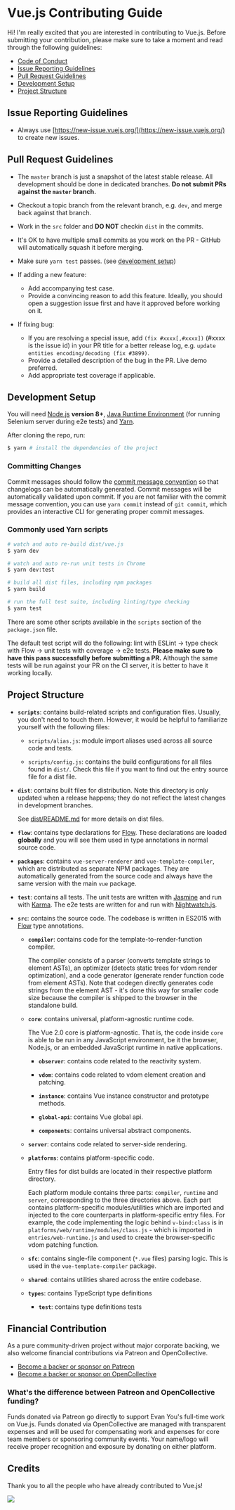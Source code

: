 # Vue.js Contributing Guide

Hi! I'm really excited that you are interested in contributing to Vue.js. Before submitting your contribution, please make sure to take a moment and read through the following guidelines:

- [Code of Conduct](https://github.com/vuejs/vue/blob/dev/.github/CODE_OF_CONDUCT.md)
- [Issue Reporting Guidelines](#issue-reporting-guidelines)
- [Pull Request Guidelines](#pull-request-guidelines)
- [Development Setup](#development-setup)
- [Project Structure](#project-structure)

## Issue Reporting Guidelines

- Always use [https://new-issue.vuejs.org/](https://new-issue.vuejs.org/) to create new issues.

## Pull Request Guidelines

- The `master` branch is just a snapshot of the latest stable release. All development should be done in dedicated branches. **Do not submit PRs against the `master` branch.**

- Checkout a topic branch from the relevant branch, e.g. `dev`, and merge back against that branch.

- Work in the `src` folder and **DO NOT** checkin `dist` in the commits.

- It's OK to have multiple small commits as you work on the PR - GitHub will automatically squash it before merging.

- Make sure `yarn test` passes. (see [development setup](#development-setup))

- If adding a new feature:
  - Add accompanying test case.
  - Provide a convincing reason to add this feature. Ideally, you should open a suggestion issue first and have it approved before working on it.

- If fixing bug:
  - If you are resolving a special issue, add `(fix #xxxx[,#xxxx])` (#xxxx is the issue id) in your PR title for a better release log, e.g. `update entities encoding/decoding (fix #3899)`.
  - Provide a detailed description of the bug in the PR. Live demo preferred.
  - Add appropriate test coverage if applicable.

## Development Setup

You will need [Node.js](http://nodejs.org) **version 8+**, [Java Runtime Environment](http://www.oracle.com/technetwork/java/javase/downloads/index.html) (for running Selenium server during e2e tests) and [Yarn](https://yarnpkg.com/en/docs/install).

After cloning the repo, run:

``` bash
$ yarn # install the dependencies of the project
```

### Committing Changes

Commit messages should follow the [commit message convention](./COMMIT_CONVENTION.md) so that changelogs can be automatically generated. Commit messages will be automatically validated upon commit. If you are not familiar with the commit message convention, you can use `yarn commit` instead of `git commit`, which provides an interactive CLI for generating proper commit messages.

### Commonly used Yarn scripts

``` bash
# watch and auto re-build dist/vue.js
$ yarn dev

# watch and auto re-run unit tests in Chrome
$ yarn dev:test

# build all dist files, including npm packages
$ yarn build

# run the full test suite, including linting/type checking
$ yarn test
```

There are some other scripts available in the `scripts` section of the `package.json` file.

The default test script will do the following: lint with ESLint -> type check with Flow -> unit tests with coverage -> e2e tests. **Please make sure to have this pass successfully before submitting a PR.** Although the same tests will be run against your PR on the CI server, it is better to have it working locally.

## Project Structure

- **`scripts`**: contains build-related scripts and configuration files. Usually, you don't need to touch them. However, it would be helpful to familiarize yourself with the following files:

  - `scripts/alias.js`: module import aliases used across all source code and tests.

  - `scripts/config.js`: contains the build configurations for all files found in `dist/`. Check this file if you want to find out the entry source file for a dist file.

- **`dist`**: contains built files for distribution. Note this directory is only updated when a release happens; they do not reflect the latest changes in development branches.

  See [dist/README.md](https://github.com/vuejs/vue/blob/dev/dist/README.md) for more details on dist files.

- **`flow`**: contains type declarations for [Flow](https://flowtype.org/). These declarations are loaded **globally** and you will see them used in type annotations in normal source code.

- **`packages`**: contains `vue-server-renderer` and `vue-template-compiler`, which are distributed as separate NPM packages. They are automatically generated from the source code and always have the same version with the main `vue` package.

- **`test`**: contains all tests. The unit tests are written with [Jasmine](http://jasmine.github.io/2.3/introduction.html) and run with [Karma](http://karma-runner.github.io/0.13/index.html). The e2e tests are written for and run with [Nightwatch.js](http://nightwatchjs.org/).

- **`src`**: contains the source code. The codebase is written in ES2015 with [Flow](https://flowtype.org/) type annotations.

  - **`compiler`**: contains code for the template-to-render-function compiler.

    The compiler consists of a parser (converts template strings to element ASTs), an optimizer (detects static trees for vdom render optimization), and a code generator (generate render function code from element ASTs). Note that codegen directly generates code strings from the element AST - it's done this way for smaller code size because the compiler is shipped to the browser in the standalone build.

  - **`core`**: contains universal, platform-agnostic runtime code.

    The Vue 2.0 core is platform-agnostic. That is, the code inside `core` is able to be run in any JavaScript environment, be it the browser, Node.js, or an embedded JavaScript runtime in native applications.

    - **`observer`**: contains code related to the reactivity system.

    - **`vdom`**: contains code related to vdom element creation and patching.

    - **`instance`**: contains Vue instance constructor and prototype methods.

    - **`global-api`**: contains Vue global api.

    - **`components`**: contains universal abstract components.

  - **`server`**: contains code related to server-side rendering.

  - **`platforms`**: contains platform-specific code.

    Entry files for dist builds are located in their respective platform directory.

    Each platform module contains three parts: `compiler`, `runtime` and `server`, corresponding to the three directories above. Each part contains platform-specific modules/utilities which are imported and injected to the core counterparts in platform-specific entry files. For example, the code implementing the logic behind `v-bind:class` is in `platforms/web/runtime/modules/class.js` - which is imported in `entries/web-runtime.js` and used to create the browser-specific vdom patching function.

  - **`sfc`**: contains single-file component (`*.vue` files) parsing logic. This is used in the `vue-template-compiler` package.

  - **`shared`**: contains utilities shared across the entire codebase.

  - **`types`**: contains TypeScript type definitions

    - **`test`**: contains type definitions tests


## Financial Contribution

As a pure community-driven project without major corporate backing, we also welcome financial contributions via Patreon and OpenCollective.

- [Become a backer or sponsor on Patreon](https://www.patreon.com/evanyou)
- [Become a backer or sponsor on OpenCollective](https://opencollective.com/vuejs)

### What's the difference between Patreon and OpenCollective funding?

Funds donated via Patreon go directly to support Evan You's full-time work on Vue.js. Funds donated via OpenCollective are managed with transparent expenses and will be used for compensating work and expenses for core team members or sponsoring community events. Your name/logo will receive proper recognition and exposure by donating on either platform.

## Credits

Thank you to all the people who have already contributed to Vue.js!

<a href="https://github.com/vuejs/vue/graphs/contributors"><img src="https://opencollective.com/vuejs/contributors.svg?width=890" /></a>
